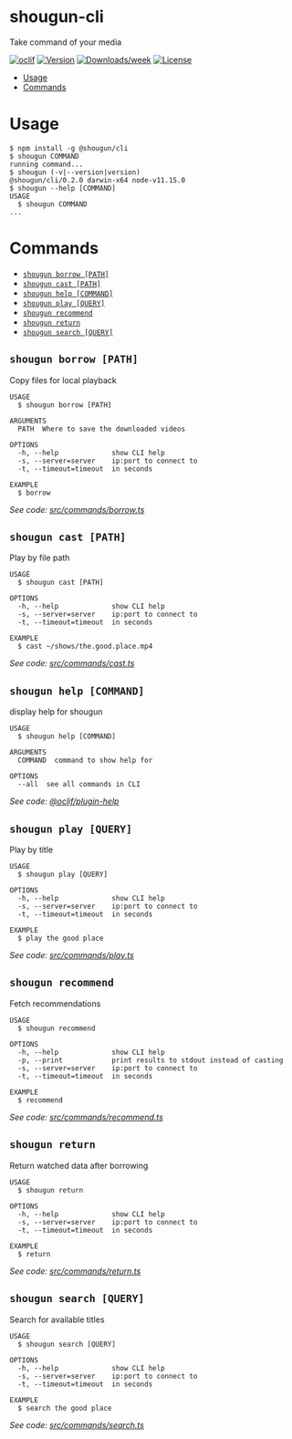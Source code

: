shougun-cli
===========

Take command of your media

[![oclif](https://img.shields.io/badge/cli-oclif-brightgreen.svg)](https://oclif.io)
[![Version](https://img.shields.io/npm/v/@shougun/cli.svg)](https://www.npmjs.com/package/@shougun/cli)
[![Downloads/week](https://img.shields.io/npm/dw/@shougun/cli.svg)](https://www.npmjs.com/package/@shougun/cli)
[![License](https://img.shields.io/npm/l/@shougun/cli.svg)](https://github.com/dhleong/shougun-cli/blob/master/package.json)

<!-- toc -->
* [Usage](#usage)
* [Commands](#commands)
<!-- tocstop -->

# Usage
<!-- usage -->
```sh-session
$ npm install -g @shougun/cli
$ shougun COMMAND
running command...
$ shougun (-v|--version|version)
@shougun/cli/0.2.0 darwin-x64 node-v11.15.0
$ shougun --help [COMMAND]
USAGE
  $ shougun COMMAND
...
```
<!-- usagestop -->

# Commands
<!-- commands -->
* [`shougun borrow [PATH]`](#shougun-borrow-path)
* [`shougun cast [PATH]`](#shougun-cast-path)
* [`shougun help [COMMAND]`](#shougun-help-command)
* [`shougun play [QUERY]`](#shougun-play-query)
* [`shougun recommend`](#shougun-recommend)
* [`shougun return`](#shougun-return)
* [`shougun search [QUERY]`](#shougun-search-query)

## `shougun borrow [PATH]`

Copy files for local playback

```
USAGE
  $ shougun borrow [PATH]

ARGUMENTS
  PATH  Where to save the downloaded videos

OPTIONS
  -h, --help             show CLI help
  -s, --server=server    ip:port to connect to
  -t, --timeout=timeout  in seconds

EXAMPLE
  $ borrow
```

_See code: [src/commands/borrow.ts](https://github.com/dhleong/shougun-cli/blob/v0.2.0/src/commands/borrow.ts)_

## `shougun cast [PATH]`

Play by file path

```
USAGE
  $ shougun cast [PATH]

OPTIONS
  -h, --help             show CLI help
  -s, --server=server    ip:port to connect to
  -t, --timeout=timeout  in seconds

EXAMPLE
  $ cast ~/shows/the.good.place.mp4
```

_See code: [src/commands/cast.ts](https://github.com/dhleong/shougun-cli/blob/v0.2.0/src/commands/cast.ts)_

## `shougun help [COMMAND]`

display help for shougun

```
USAGE
  $ shougun help [COMMAND]

ARGUMENTS
  COMMAND  command to show help for

OPTIONS
  --all  see all commands in CLI
```

_See code: [@oclif/plugin-help](https://github.com/oclif/plugin-help/blob/v2.2.1/src/commands/help.ts)_

## `shougun play [QUERY]`

Play by title

```
USAGE
  $ shougun play [QUERY]

OPTIONS
  -h, --help             show CLI help
  -s, --server=server    ip:port to connect to
  -t, --timeout=timeout  in seconds

EXAMPLE
  $ play the good place
```

_See code: [src/commands/play.ts](https://github.com/dhleong/shougun-cli/blob/v0.2.0/src/commands/play.ts)_

## `shougun recommend`

Fetch recommendations

```
USAGE
  $ shougun recommend

OPTIONS
  -h, --help             show CLI help
  -p, --print            print results to stdout instead of casting
  -s, --server=server    ip:port to connect to
  -t, --timeout=timeout  in seconds

EXAMPLE
  $ recommend
```

_See code: [src/commands/recommend.ts](https://github.com/dhleong/shougun-cli/blob/v0.2.0/src/commands/recommend.ts)_

## `shougun return`

Return watched data after borrowing

```
USAGE
  $ shougun return

OPTIONS
  -h, --help             show CLI help
  -s, --server=server    ip:port to connect to
  -t, --timeout=timeout  in seconds

EXAMPLE
  $ return
```

_See code: [src/commands/return.ts](https://github.com/dhleong/shougun-cli/blob/v0.2.0/src/commands/return.ts)_

## `shougun search [QUERY]`

Search for available titles

```
USAGE
  $ shougun search [QUERY]

OPTIONS
  -h, --help             show CLI help
  -s, --server=server    ip:port to connect to
  -t, --timeout=timeout  in seconds

EXAMPLE
  $ search the good place
```

_See code: [src/commands/search.ts](https://github.com/dhleong/shougun-cli/blob/v0.2.0/src/commands/search.ts)_
<!-- commandsstop -->
